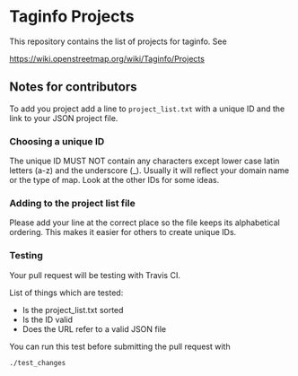 
# Taginfo Projects

This repository contains the list of projects for taginfo. See

https://wiki.openstreetmap.org/wiki/Taginfo/Projects

## Notes for contributors

To add you project add a line to `project_list.txt` with a unique ID and the
link to your JSON project file.

### Choosing a unique ID

The unique ID MUST NOT contain any characters except lower case latin letters
(a-z) and the underscore (_). Usually it will reflect your domain name or the
type of map. Look at the other IDs for some ideas.

### Adding to the project list file

Please add your line at the correct place so the file keeps its alphabetical
ordering. This makes it easier for others to create unique IDs.

### Testing

Your pull request will be testing with Travis CI.

List of things which are tested:

* Is the project_list.txt sorted
* Is the ID valid
* Does the URL refer to a valid JSON file

You can run this test before submitting the pull request with

```Shell
./test_changes
```
